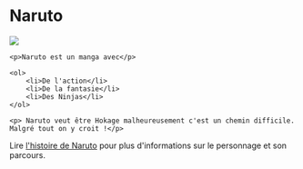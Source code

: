<!DOCTYPE html>
<html lang="FR">

<head>  
    <meta charset="utf-8"/>
    <meta name="viewport" content="width=device-width"/>
    <title>Ma page test</title>
</head>
<body>
    <h1>Naruto</h1>
    <img src="[https://1drv.ms/i/s!AogfjYH5hIQykH3Aio_YHpsTe-8Q?e=sekAuo](https://www.radiofrance.fr/s3/cruiser-production/2022/08/ee2cd396-802f-4e6f-b8af-9726c0d7b09d/1200x680_artbook2-p19.jpg)" <alt="Une photo de naruto souriant, croisant les bras et le mur des hokage derrière lui"/>

    <p>Naruto est un manga avec</p>

    <ol>
        <li>De l'action</li>
        <li>De la fantasie</li>
        <li>Des Ninjas</li>
    </ol>

    <p> Naruto veut être Hokage malheureusement c'est un chemin difficile. Malgré tout on y croit !</p>

   <p> Lire <a href="https://fr.wikipedia.org/wiki/Naruto_Uzumaki#:~:text=Dans%20l'univers%20de%20la,gagner%20le%20respect%20des%20habitants.">l'histoire de Naruto</a> pour plus d'informations sur le personnage
       et son parcours.</p>
</body>
</html>
